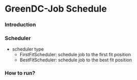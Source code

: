 GreenDC-Job Schedule
====================

### Introduction


### Scheduler
- scheduler type
	* FirstFitScheduler: schedule job to the first fit position
	* BestFitScheduler: schedule job to the best fit position
	


### How to run?



